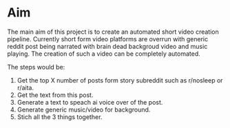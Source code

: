 # Aim

The main aim of this project is to create an automated short video creation pipeline. Currently short form video platforms are overrun with generic reddit post being narrated with brain dead backgroud video and music playing. The creation of such a
video can be completely automated.

The steps would be:
1. Get the top X number of posts form story subreddit such as r/nosleep or r/aita. 
2. Get the text from this post.
3. Generate a text to speach ai voice over of the post.
4. Generate generic music/video for background.
5. Stich all the 3 things together. 



